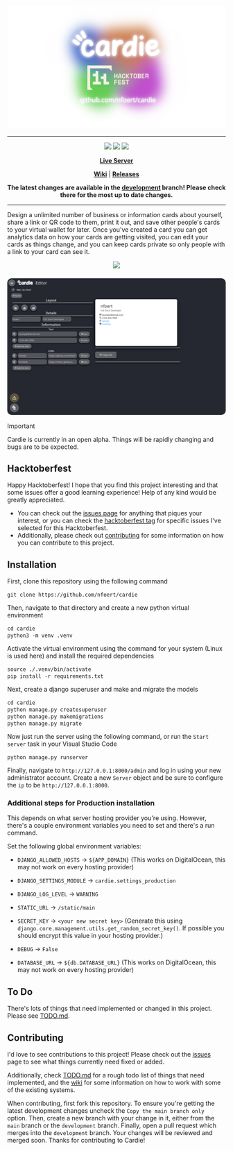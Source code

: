 <p align="center">

  <!-- ![Cardie Logo](repo/images/logo_light.png#gh-dark-mode-only)
  ![Cardie Logo](repo/images/logo_dark.png#gh-light-mode-only) -->

  ![Hacktoberfest Banner](repo/images/hacktoberfest24.png)

</p>

---

<div align="center">

  [![](https://dcbadge.limes.pink/api/server/G24Ag9FqB8)](https://discord.gg/G24Ag9FqB8)
  [![](https://img.shields.io/github/issues/nfoert/cardie?style=for-the-badge)](https://github.com/nfoert/cardie/issues)
  [![](https://img.shields.io/github/license/nfoert/cardie?style=for-the-badge)](https://github/nfoert/cardie/blob/main/LICENSE)

  **[Live Server](https://cardie-uwtwy.ondigitalocean.app/)**

  **[Wiki](https://github.com/nfoert/cardie/wiki)** | 
  **[Releases](https://github.com/nfoert/cardie/releases)**


  **The latest changes are available in the [development](https://github.com/nfoert/cardie/tree/development) branch! Please check there for the most up to date changes.**

</div>

---

Design a unlimited number of business or information cards about yourself, share a link or QR code to them, print it out, and save other people's cards to your virtual wallet for later. Once you've created a card you can get analytics data on how your cards are getting visited, you can edit your cards as things change, and you can keep cards private so only people with a link to your card can see it.

<div align="center">
  <a href="https://skillicons.dev">
    <img src="https://skillicons.dev/icons?i=django,python,html,css,js,github,git,alpinejs"/>
  </a>
</div>

<div align="center">
  <img src="repo/images/screenshot1.png" style="border-radius: 10px; margin-top: 20px;">
</div>

> [!IMPORTANT]
> Cardie is currently in an open alpha. Things will be rapidly changing and bugs are to be expected.

## Hacktoberfest
Happy Hacktoberfest! I hope that you find this project interesting and that some issues offer a good learning experience! Help of any kind would be greatly appreciated.

- You can check out the [issues page](https://github.com/nfoert/issues) for anything that piques your interest, or you can check the [hacktoberfest tag](https://github.com/nfoert/cardie/issues?q=sort%3Aupdated-desc+is%3Aopen+label%3Ahacktoberfest) for specific issues I've selected for this Hacktoberfest.
- Additionally, please check out [contributing](#contributing) for some information on how you can contribute to this project.

## Installation

First, clone this repository using the following command
```
git clone https://github.com/nfoert/cardie
```

Then, navigate to that directory and create a new python virtual environment
```
cd cardie
python3 -m venv .venv
```

Activate the virtual environment using the command for your system (Linux is used here) and install the required dependencies
```
source ./.venv/bin/activate
pip install -r requirements.txt
```

Next, create a django superuser and make and migrate the models
```
cd cardie
python manage.py createsuperuser
python manage.py makemigrations
python manage.py migrate
```

Now just run the server using the following command, or run the `Start server` task in your Visual Studio Code
```
python manage.py runserver
```

Finally, navigate to `http://127.0.0.1:8000/admin` and log in using your new administrator account. Create a new `Server` object and be sure to configure the `ip` to be `http://127.0.0.1:8000`.

### Additional steps for Production installation
This depends on what server hosting provider you're using. However, there's a couple environment variables you need to set and there's a run command.

Set the following global environment variables:
- `DJANGO_ALLOWED_HOSTS` -> `${APP_DOMAIN}` (This works on DigitalOcean, this may not work on every hosting provider)
- `DJANGO_SETTINGS_MODULE` -> `cardie.settings_production`
- `DJANGO_LOG_LEVEL` -> `WARNING`
- `STATIC_URL` -> `/static/main`

- `SECRET_KEY` -> `<your new secret key>` (Generate this using `django.core.management.utils.get_random_secret_key()`. If possible you should encrypt this value in your hosting provider.)
- `DEBUG` -> `False`
- `DATABASE_URL` -> `${db.DATABASE_URL}` (This works on DigitalOcean, this may not work on every hosting provider)

## To Do
There's lots of things that need implemented or changed in this project. Please see [TODO.md](TODO.md).

## Contributing
I'd love to see contributions to this project! Please check out the [issues](https://github.com/nfoert/cardie/issues) page to see what things currently need fixed or added.

Additionally, check [TODO.md](TODO.md) for a rough todo list of things that need implemented, and the [wiki](https://github.com/nfoert/cardie/wiki) for some information on how to work with some of the existing systems.

When contributing, first fork this repository. To ensure you're getting the latest development changes uncheck the `Copy the main branch only` option. Then, create a new branch with your change in it, either from the `main` branch or the `development` branch. Finally, open a pull request which merges into the `development` branch. Your changes will be reviewed and merged soon. Thanks for contributing to Cardie!